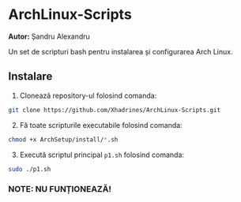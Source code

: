 # ArchLinux-Scripts

**Autor:** Șandru Alexandru

Un set de scripturi bash pentru instalarea și configurarea Arch Linux.

## Instalare

1. Clonează repository-ul folosind comanda:

```bash
git clone https://github.com/Xhadrines/ArchLinux-Scripts.git
```

2. Fă toate scripturile executabile folosind comanda:

```bash
chmod +x ArchSetup/install/*.sh
```

3. Execută scriptul principal `p1.sh` folosind comanda:

```bash
sudo ./p1.sh
```

### **NOTE: NU FUNȚIONEAZĂ!**